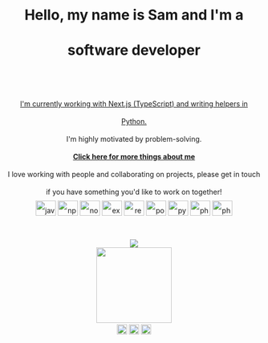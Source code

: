 <div align="center" style=" line-height: 2.5">
<h1>Hello, my name is Sam and I'm a software developer</h1>
<br><a  href='https://github.com/iamsahm/gig-list'> I'm currently working with Next.js (TypeScript) and writing helpers in Python. </a><br>
I'm highly motivated by problem-solving.<br>
<b><a  href="https://iamsahm.github.io/CV/">Click here for more things about me</a></b><br>
<a style="text-decoration:none" href='http://www.github.com/iamsahm'>I love working with people and collaborating on projects, please get in touch if you have something you'd like to work on together!<br>

<div className="experience" style="display: inline_block" >            
            <img height='30' width='40'
                data-testid="javascript"
                src="https://cdn.jsdelivr.net/gh/devicons/devicon/icons/javascript/javascript-original.svg"
                alt="javascript"
            />
            <img height='30' width='40'
                data-testid="npm"
                src="https://cdn.jsdelivr.net/gh/devicons/devicon/icons/npm/npm-original-wordmark.svg"
                alt="npm"/>
                <img height='30' width='40'
                    src="https://cdn.jsdelivr.net/gh/devicons/devicon/icons/nodejs/nodejs-original.svg"
                    alt="nodejs"
                />
                <img height='30' width='40'
                    src="https://cdn.jsdelivr.net/gh/devicons/devicon/icons/express/express-original.svg"
                    alt="express"
                />
                <img height='30' width='40'
                    src="https://cdn.jsdelivr.net/gh/devicons/devicon/icons/react/react-original.svg"
                    alt="react"
                />
                <img height='30' width='40'
                    src="https://cdn.jsdelivr.net/gh/devicons/devicon/icons/postgresql/postgresql-original.svg"
                    alt="postgres"
                />
                <img height='30' width='40'
                    src="https://cdn.jsdelivr.net/gh/devicons/devicon/icons/python/python-original.svg"
                    alt="python"
                />
                <img height='30' width='40'
                    src="https://cdn.jsdelivr.net/gh/devicons/devicon/icons/php/php-original.svg"
                    alt="php"
                />
                <img height='30' width='40'
                    src="https://cdn.jsdelivr.net/gh/devicons/devicon/icons/symfony/symfony-original.svg"
                    alt="php"
                />
        </div>
        <br>
        <div style='display: block'>
<a href='https://medium.com/@sam.ryan101'>
<img src="https://github-readme-medium.vercel.app/?username=sam.ryan101"></a><br>
<img height="150em" src="https://github-readme-stats.vercel.app/api/top-langs/?username=iamsahm&show_icons=true&theme=transparent"/></a>
</div>
<a href='https://www.linkedin.com/in/sam-ryan-6144587a/'><img height="20em" src="https://img.shields.io/badge/LinkedIn-0077B5?style=for-the-badge&logo=linkedin&logoColor=white" target="_blank"></a>
<a href="https://www.codewars.com/users/iamsahm" target="_blank"><img height="20em" src="https://img.shields.io/badge/Codewars-B1361E?style=for-the-badge&logo=Codewars&logoColor=white" target="_blank"></a>
<img height="20em" src="https://img.shields.io/github/followers/iamsahm.svg?style=social&label=Follow&maxAge=2592000">

</div>
